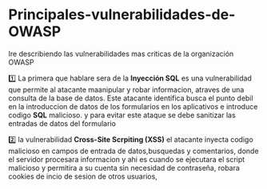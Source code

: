 # Principales-vulnerabilidades-de-OWASP
Ire describiendo las vulnerabilidades mas criticas de la organización OWASP 

1️⃣
La primera que hablare sera de la **Inyección SQL** es una vulnerabilidad que permite al atacante maanipular y robar informacion, atraves de una consulta de la base de datos.
Este atacante identifica busca el punto debil en la introduccion de datos de los formularios en los aplicativos e introduce codigo **SQL**  malicioso.
y para evitar este ataque se debe sanitizar las entradas de datos del formulario

2️⃣
la vulnerabilidad **Cross-Site Scrpiting (XSS)** el atacante inyecta codigo malicioso en campos de entrada de datos,busquedas y comentarios, donde el servidor procesara informacion y ahi es cuando se ejecutara el script malicioso y permitira a su cuenta sin necesidad de contraseña, robara cookies de incio de sesion de otros usuarios, 
